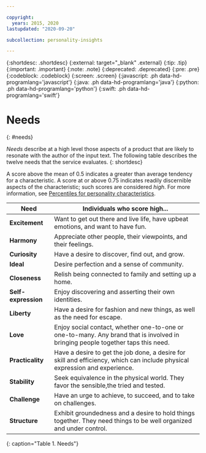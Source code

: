 ```yaml
---

copyright:
  years: 2015, 2020
lastupdated: "2020-09-20"

subcollection: personality-insights

---
```


{:shortdesc: .shortdesc}
{:external: target="_blank" .external}
{:tip: .tip}
{:important: .important}
{:note: .note}
{:deprecated: .deprecated}
{:pre: .pre}
{:codeblock: .codeblock}
{:screen: .screen}
{:javascript: .ph data-hd-programlang='javascript'}
{:java: .ph data-hd-programlang='java'}
{:python: .ph data-hd-programlang='python'}
{:swift: .ph data-hd-programlang='swift'}

# Needs
{: #needs}

*Needs* describe at a high level those aspects of a product that are likely to resonate with the author of the input text. The following table describes the twelve needs that the service evaluates.
{: shortdesc}

A score above the mean of 0.5 indicates a greater than average tendency for a characteristic. A score at or above 0.75 indicates readily discernible aspects of the characteristic; such scores are considered *high*. For more information, see [Percentiles for personality characteristics](/docs/personality-insights?topic=personality-insights-numeric#percentiles).

| Need | Individuals who score high... |
|------|-------------------------------|
| **Excitement** | Want to get out there and live life, have upbeat emotions, and want to have fun. |
| **Harmony** | Appreciate other people, their viewpoints, and their feelings. |
| **Curiosity** | Have a desire to discover, find out, and grow. |
| **Ideal** | Desire perfection and a sense of community. |
| **Closeness** | Relish being connected to family and setting up a home. |
| **Self-expression** | Enjoy discovering and asserting their own identities. |
| **Liberty** | Have a desire for fashion and new things, as well as the need for escape. |
| **Love** | Enjoy social contact, whether one-to-one or one-to-many. Any brand that is involved in bringing people together taps this need. |
| **Practicality** | Have a desire to get the job done, a desire for skill and efficiency, which can include physical expression and experience. |
| **Stability** | Seek equivalence in the physical world. They favor the sensible,the tried and tested. |
| **Challenge** | Have an urge to achieve, to succeed, and to take on challenges. |
| **Structure** | Exhibit groundedness and a desire to hold things together. They need things to be well organized and under control. |
{: caption="Table 1. Needs"}
